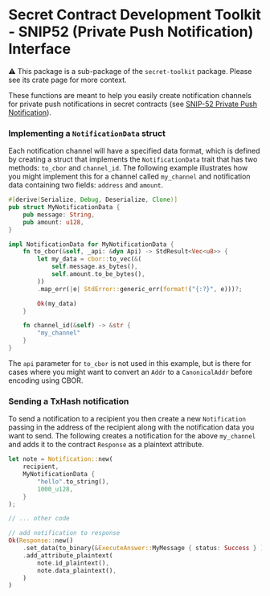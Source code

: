 # Secret Contract Development Toolkit - SNIP52 (Private Push Notification) Interface

⚠️ This package is a sub-package of the `secret-toolkit` package. Please see its crate page for more context.

These functions are meant to help you easily create notification channels for private push notifications in secret contracts (see [SNIP-52 Private Push Notification](https://github.com/SolarRepublic/SNIPs/blob/feat/snip-52/SNIP-52.md)).

### Implementing a `NotificationData` struct

Each notification channel will have a specified data format, which is defined by creating a struct that implements the `NotificationData` trait that has two methods: `to_cbor` and `channel_id`. The following example illustrates how you might implement this for a channel called `my_channel` and notification data containing two fields: `address` and `amount`.

```rust
#[derive(Serialize, Debug, Deserialize, Clone)]
pub struct MyNotificationData {
    pub message: String,
    pub amount: u128,
}

impl NotificationData for MyNotificationData {
    fn to_cbor(&self, _api: &dyn Api) -> StdResult<Vec<u8>> {
        let my_data = cbor::to_vec(&(
            self.message.as_bytes(),
            self.amount.to_be_bytes(),
        ))
        .map_err(|e| StdError::generic_err(format!("{:?}", e)))?;

        Ok(my_data)
    }

    fn channel_id(&self) -> &str {
        "my_channel"
    }
}
```

The `api` parameter for `to_cbor` is not used in this example, but is there for cases where you might want to convert an `Addr` to a `CanonicalAddr` before encoding using CBOR.

### Sending a TxHash notification

To send a notification to a recipient you then create a new `Notification` passing in the address of the recipient along with the notification data you want to send. The following creates a notification for the above `my_channel` and adds it to the contract `Response` as a plaintext attribute.

```rust
let note = Notification::new(
    recipient,
    MyNotificationData {
        "hello".to_string(),
        1000_u128,
    }
);

// ... other code

// add notification to response
Ok(Response::new()
    .set_data(to_binary(&ExecuteAnswer::MyMessage { status: Success } )?)
    .add_attribute_plaintext(
        note.id_plaintext(),
        note.data_plaintext(),
    )
)
```

